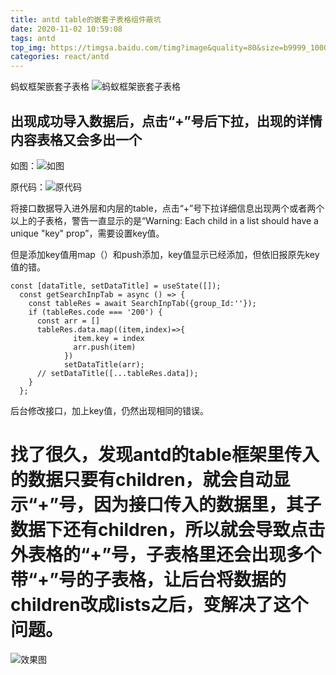 ```yaml
---
title: antd table的嵌套子表格组件蔽坑
date: 2020-11-02 10:59:08
tags: antd
top_img: https://timgsa.baidu.com/timg?image&quality=80&size=b9999_10000&sec=1604395474516&di=5b3d068a6675d7af96d2f139b9a0f27d&imgtype=0&src=http%3A%2F%2Fb-ssl.duitang.com%2Fuploads%2Fitem%2F201810%2F28%2F20181028183440_RtJC3.thumb.700_0.jpeg
categories: react/antd
---
```

蚂蚁框架嵌套子表格
![蚂蚁框架嵌套子表格](https://upload-images.jianshu.io/upload_images/11060508-985034350b209e6e.png?imageMogr2/auto-orient/strip%7CimageView2/2/w/1240)


## 出现成功导入数据后，点击“+”号后下拉，出现的详情内容表格又会多出一个
如图：![如图](https://upload-images.jianshu.io/upload_images/11060508-4092407da1046e0d.png?imageMogr2/auto-orient/strip%7CimageView2/2/w/1240)

原代码：![原代码](https://upload-images.jianshu.io/upload_images/11060508-f401ea5538ec69c2.png?imageMogr2/auto-orient/strip%7CimageView2/2/w/1240)

将接口数据导入进外层和内层的table，点击“+”号下拉详细信息出现两个或者两个以上的子表格，警告一直显示的是“Warning: Each child in a list should have a unique "key" prop”，需要设置key值。

但是添加key值用map（）和push添加，key值显示已经添加，但依旧报原先key值的错。
```
const [dataTitle, setDataTitle] = useState([]);
  const getSearchInpTab = async () => {
    const tableRes = await SearchInpTab({group_Id:''});
    if (tableRes.code === '200') {
      const arr = []
      tableRes.data.map((item,index)=>{
              item.key = index
              arr.push(item)
            })
            setDataTitle(arr);
      // setDataTitle([...tableRes.data]);
    }
  };
```
后台修改接口，加上key值，仍然出现相同的错误。


# 找了很久，发现antd的table框架里传入的数据只要有children，就会自动显示“+”号，因为接口传入的数据里，其子数据下还有children，所以就会导致点击外表格的“+”号，子表格里还会出现多个带“+”号的子表格，让后台将数据的children改成lists之后，变解决了这个问题。
![效果图](https://upload-images.jianshu.io/upload_images/11060508-314faf2f6a4a5f2b.png?imageMogr2/auto-orient/strip%7CimageView2/2/w/1240)